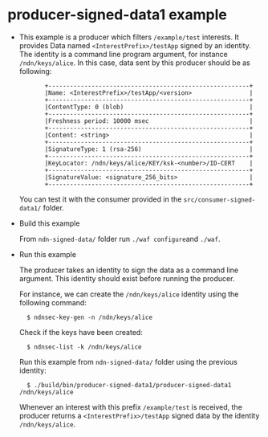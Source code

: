 producer-signed-data1 example
=============================


- This example is a producer which filters `/example/test` interests. 
  It provides Data named `<InterestPrefix>/testApp` signed by 
  an identity. The identity is a command line program argument, for 
  instance `/ndn/keys/alice`. In this case, data sent by this producer should
  be as following:

             +--------------------------------------------------------+
             |Name: <InterestPrefix>/testApp/<version>                |
             +--------------------------------------------------------+
             |ContentType: 0 (blob)                                   |
             +--------------------------------------------------------+
             |Freshness period: 10000 msec                            |
             +--------------------------------------------------------+
             |Content: <string>                                       |
             +--------------------------------------------------------+
             |SignatureType: 1 (rsa-256)                              |
             +--------------------------------------------------------+
             |KeyLocator: /ndn/keys/alice/KEY/ksk-<number>/ID-CERT    |
             +--------------------------------------------------------+
             |SignatureValue: <signature_256_bits>                    |
             +--------------------------------------------------------+

   You can test it with the consumer provided in the `src/consumer-signed-data1/` 
   folder.

- Build this example

    From `ndn-signed-data/` folder run `./waf configure`and  `./waf`. 

- Run this example

    The producer takes an identity to sign the data as a command line argument.
    This identity should exist before running the producer.

    For instance, we can create the `/ndn/keys/alice` identity 
    using the following command:

        $ ndnsec-key-gen -n /ndn/keys/alice
 
    Check if the keys have been created:

        $ ndnsec-list -k /ndn/keys/alice

    Run this example from `ndn-signed-data/` folder using the previous
    identity:

        $ ./build/bin/producer-signed-data1/producer-signed-data1 /ndn/keys/alice

    Whenever an interest with this prefix `/example/test` is received, 
    the producer returns a `<InterestPrefix>/testApp` signed data by 
    the identity `/ndn/keys/alice`.
